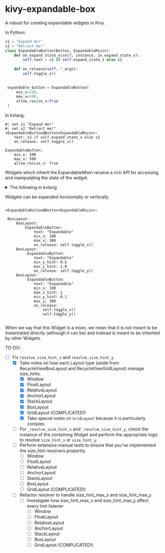 # kivy-expandable-box
A robust for creating expandable widgets in Kivy.

In Python:
```python
s1 = "Expand me!"
s2 = "Retract me!"
class ExpandableButton(Button, ExpandableMixin):
    def on_expand_state_x(self, instance, in_expand_state_x):
        self.text = s2 if self.expand_state_x else s1
    
    def on_release(self, *_args):
        self.toggle_x()
 
 
 expandable_button = ExpandableButton(
     min_x=100,
     max_x=500,
     allow_resize_x=True
 )
```

In kvlang:
```kvlang
#: set s1 "Expand me!"
#: set s2 "Retract me!"
<ExpandableButton@Button+ExpandableMixin>:
    text: s2 if self.expand_state_x else s1
    on_release: self.toggle_x()

ExpandableButton:
    min_x: 100
    max_x: 500
    allow_resize_x: True
```

Widgets which inherit the ExpandableMixin receive a rich API for accessing and manipulating the state of the widget.

<details>
 
<summary>The following in kvlang</summary>

```kvlang
#: set WHITE 1, 1, 1, 1
#: set GREY 0.77, 0.77, 0.77, 1
#: set LIGHT_GREY 0.88, 0.88, 0.88, 1
#: set BLACK 0, 0, 0, 1
#: set BLUE  0, 0, 1, 1
#: set TRANSPARENT 0, 0, 0, 0

<ColoredLabel@Label>:
    bg_color: TRANSPARENT
    canvas.before:
        Color:
            rgba: TRANSPARENT if self.bg_color is None else self.bg_color
        Rectangle:
            pos: self.pos
            size: self.size


<ExpandableLabel@ColoredLabel+ExpandableMixin>:


BoxLayout:
    BoxLayout:
        ExpandableLabel:
            id: expandable
            text: "Expandable"
            bg_color: BLUE
            color: WHITE
            min_x: 100
            max_x_hint: 1
            duration_resize: 3
    BoxLayout:
        orientation: "vertical"
        GridLayout:
            cols: 3
            ColoredLabel:
                bg_color: GREY
                color: BLACK
                text: "expand_state_x: {{0}}".format(expandable.expand_state_x)
            ColoredLabel:
                bg_color: LIGHT_GREY
                color: BLACK
                text: "expanding_x: {{0}}".format(expandable.expanding_x)
            ColoredLabel:
                bg_color: GREY
                color: BLACK
                text: "expanded_x: {{0}}".format(expandable.expanded_x)
            ColoredLabel:
                bg_color: LIGHT_GREY
                color: BLACK
                text: "retract_state_x: {{0}}".format(expandable.retract_state_x)
            ColoredLabel:
                bg_color: GREY
                color: BLACK
                text: "retracting_x: {{0}}".format(expandable.retracting_x)
            ColoredLabel:
                bg_color: LIGHT_GREY
                color: BLACK
                text: "retracted_x: {{0}}".format(expandable.retracted_x)
        BoxLayout:
            Button:
                text: "toggle_x()"
                on_release: expandable.toggle_x()
        GridLayout:
            cols: 2
            Button:
                text: "expand_x()"
                on_release: expandable.expand_x()
            Button:
                text: "retract_x()"
                on_release: expandable.retract_x()
            Button:
                text: "instant_expand_x()"
                on_release: expandable.instant_expand_x()
            Button:
                text: "instant_retract_x()"
                on_release: expandable.instant_retract_x()

```
</details>

Widgets can be expanded horizontally or vertically.

```kvlang

<ExpandableButton@Button+ExpandableMixin>:
 
 BoxLayout:
     BoxLayout:
         ExpandableButton:
             text: "Expandable"
             min_x: 100
             max_x: 300
             on_release: self.toggle_x()
     BoxLayout:
          ExpandableButton:
             text: "Expandable"
             min_y_hint: 0.5
             max_y_hint: 1.0
             on_release: self.toggle_y()
     BoxLayout:
          ExpandableButton:
             text: "Expandable"
             min_x: 100
             max_x_hint: 1
             min_y_hint: 0.1
             max_y: 300
             on_release:
                 self.toggle_x()
                 self.toggle_y()
 
```
 
When we say that this Widget is a mixin, we mean that it is not meant to be instantiated directly (although it can be) and instead is meant to be inherited by other Widgets.

TO-DO:
 - [ ] Fix `resolve_size_hint_x` and `resolve_size_hint_y`.
   - [x] Take notes on how each Layout type (aside from RecycleViewBoxLayout and RecycleViewGridLayout) manage size_hints.
     - [x] Window
     - [x] FloatLayout
     - [x] RelativeLayout
     - [x] AnchorLayout
     - [x] StackLayout
     - [x] BoxLayout
     - [x] GridLayout (COMPLICATED!)
     - [x] Take special notes on `GridLayout` because it is particularly complex.
   - [ ] For `_resolve_size_hint_x` and `_resolve_size_hint_y`, check the instance of the containing Widget and perform the appropriate logic to resolve `size_hint_x` or `size_hint_y`.
   - [ ] Perform extensive manual tests to ensure that you've implemented the size_hint resolvers propertly.
      - [ ] Window
      - [ ] FloatLayout
      - [ ] RelativeLayout
      - [ ] AnchorLayout
      - [ ] StackLayout
      - [ ] BoxLayout
      - [ ] GridLayout (COMPLICATED!)
    - [ ] Refactor resolver to handle size_hint_max_x and size_hint_max_y
      - [ ] Investigate how size_hint_max_x and size_hint_max_y affect every hint listener
        - [ ] Window
        - [ ] FloatLayout
        - [ ] RelativeLayout
        - [ ] AnchorLayout
        - [ ] StackLayout
        - [ ] BoxLayout
        - [ ] GridLayout (COMPLICATED!)
